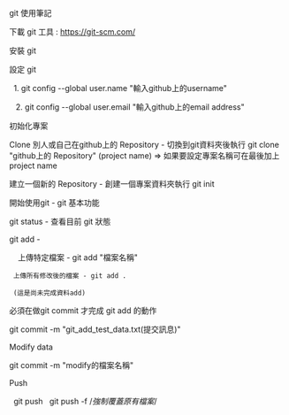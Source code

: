 git 使用筆記

下載 git 工具 : https://git-scm.com/

安裝 git 

設定 git

    1. git config --global user.name "輸入github上的username"
    
    2. git config --global user.email "輸入github上的email address"
    
初始化專案

Clone 別人或自己在github上的 Repository - 切換到git資料夾後執行 git clone "github上的 Repository" (project name) => 如果要設定專案名稱可在最後加上project name

建立一個新的 Repository - 創建一個專案資料夾執行 git init

開始使用git - git 基本功能

 git status - 查看目前 git 狀態
 
 git add - 
 
     上傳特定檔案 - git add "檔案名稱"
 
     上傳所有修改後的檔案 - git add .
 
     (這是尚未完成資料add)
 
 必須在做git commit 才完成 git add 的動作
 
 git commit -m "git_add_test_data.txt(提交訊息)"
 
 Modify data 
  
  git commit -m "modify的檔案名稱"

 Push 
   
   git push
   
   git push -f /*強制覆蓋原有檔案*/


